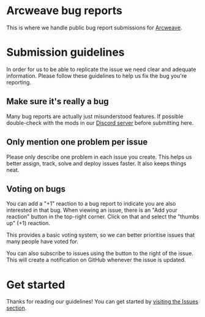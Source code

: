 # Arcweave bug reports

This is where we handle public bug report submissions for [Arcweave](https://arcweave.com/).

# Submission guidelines

In order for us to be able to replicate the issue we need clear and adequate information. Please follow these guidelines to help us fix the bug you're reporting.

## Make sure it's really a bug

Many bug reports are actually just misunderstood features. If possible double-check with the mods in our [Discord server](https://discord.gg/atVXxAK) before submitting here.

## Only mention one problem per issue

Please only describe one problem in each issue you create. This helps us better assign, track, solve and deploy issues faster. It also keeps things neat.

## Voting on bugs
You can add a "+1" reaction to a bug report to indicate you are also interested in that bug. When viewing an issue, there is an "Add your reaction" button in the top-right corner. Click on that and select the "thumbs up" (+1) reaction.

This provides a basic voting system, so we can better prioritise issues that many people have voted for.

You can also subscribe to issues using the button to the right of the issue. This will create a notification on GitHub whenever the issue is updated.

# Get started

Thanks for reading our guidelines! You can get started by [visiting the Issues section](https://github.com/Arcweave/Arcweave-bugs/issues).
